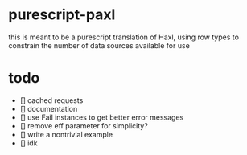# purescript-paxl

this is meant to be a purescript translation of Haxl, using row types to constrain the number of data sources available for use

# todo

- [] cached requests
- [] documentation
- [] use Fail instances to get better error messages
- [] remove eff parameter for simplicity?
- [] write a nontrivial example
- [] idk
